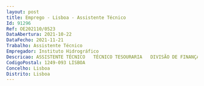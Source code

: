 ```yaml
--- 
layout: post
title: Emprego - Lisboa - Assistente Técnico
Id: 91296
Ref: OE202110/0523
DataAbertura: 2021-10-22
DataFecho: 2021-11-21
Trabalho: Assistente Técnico
Empregador: Instituto Hidrográfico
Descricao: ASSISTENTE TÉCNICO   TÉCNICO TESOURARIA   DIVISÃO DE FINANÇAS E CONTABILIDADE
CodigoPostal: 1249-093 LISBOA
Concelho: Lisboa
Distrito: Lisboa
--- 
```

